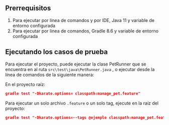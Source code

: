 ## Prerrequisitos

1. Para ejecutar por linea de comandos y por IDE, Java 11 y variable de entorno configurada
2. Para ejecutar por linea de comandos, Gradle 8.6 y variable de entorno configurada

## Ejecutando los casos de prueba

Para ejecutar el proyecto, puede ejecutar la clase PetRunner que se encuentra en al ruta  `src\test\java\PetRunner.java`  , o ejecutar desde la línea de comandos de la siguiente manera:

En el proyecto raíz:

```json
gradle test "-Dkarate.options= classpath:manage_pet.feature"
```

Para ejecutar un solo archivo `.feature` o un solo tag, ejecute en la raíz del proyecto:

```json
gradle test "-Dkarate.options=--tags @ejemplo classpath:manage_pet.feature" ```